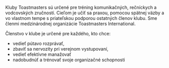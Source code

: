 Kluby Toastmasters sú určené pre tréning komunikačných, rečníckych a vodcovských zručností. Cieľom je učiť sa praxou, pomocou spätnej väzby a vo vlastnom tempe s priateľskou podporou ostatných členov klubu.
Sme členmi medzinárodnej organizácie Toastmasters International.

Členstvo v klube je určené pre každého, kto chce:
- vedieť pútavo rozprávať, 
- zbaviť sa nervozity pri verejnom vystupovaní,
- vedieť efektívne manažovať
- nadobudnúť a trénovať svoje organizačné schopnosti